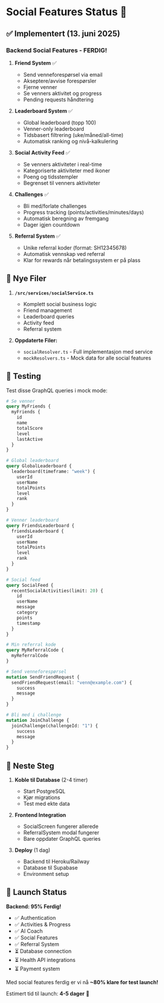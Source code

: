 # Social Features Status 🎉

## ✅ Implementert (13. juni 2025)

### Backend Social Features - FERDIG!

1. **Friend System** ✅
   - Send venneforespørsel via email
   - Akseptere/avvise forespørsler
   - Fjerne venner
   - Se venners aktivitet og progress
   - Pending requests håndtering

2. **Leaderboard System** ✅
   - Global leaderboard (topp 100)
   - Venner-only leaderboard
   - Tidsbasert filtrering (uke/måned/all-time)
   - Automatisk ranking og nivå-kalkulering

3. **Social Activity Feed** ✅
   - Se venners aktiviteter i real-time
   - Kategoriserte aktiviteter med ikoner
   - Poeng og tidsstempler
   - Begrenset til venners aktiviteter

4. **Challenges** ✅
   - Bli med/forlate challenges
   - Progress tracking (points/activities/minutes/days)
   - Automatisk beregning av fremgang
   - Dager igjen countdown

5. **Referral System** ✅
   - Unike referral koder (format: SH12345678)
   - Automatisk vennskap ved referral
   - Klar for rewards når betalingssystem er på plass

## 📁 Nye Filer

1. **`/src/services/socialService.ts`**
   - Komplett social business logic
   - Friend management
   - Leaderboard queries
   - Activity feed
   - Referral system

2. **Oppdaterte Filer:**
   - `socialResolver.ts` - Full implementasjon med service
   - `mockResolvers.ts` - Mock data for alle social features

## 🧪 Testing

Test disse GraphQL queries i mock mode:

```graphql
# Se venner
query MyFriends {
  myFriends {
    id
    name
    totalScore
    level
    lastActive
  }
}

# Global leaderboard
query GlobalLeaderboard {
  leaderboard(timeframe: "week") {
    userId
    userName
    totalPoints
    level
    rank
  }
}

# Venner leaderboard
query FriendsLeaderboard {
  friendsLeaderboard {
    userId
    userName
    totalPoints
    level
    rank
  }
}

# Social feed
query SocialFeed {
  recentSocialActivities(limit: 20) {
    id
    userName
    message
    category
    points
    timestamp
  }
}

# Min referral kode
query MyReferralCode {
  myReferralCode
}

# Send venneforespørsel
mutation SendFriendRequest {
  sendFriendRequest(email: "venn@example.com") {
    success
    message
  }
}

# Bli med i challenge
mutation JoinChallenge {
  joinChallenge(challengeId: "1") {
    success
    message
  }
}
```

## 🚀 Neste Steg

1. **Koble til Database** (2-4 timer)
   - Start PostgreSQL
   - Kjør migrations
   - Test med ekte data

2. **Frontend Integration**
   - SocialScreen fungerer allerede
   - ReferralSystem modal fungerer
   - Bare oppdater GraphQL queries

3. **Deploy** (1 dag)
   - Backend til Heroku/Railway
   - Database til Supabase
   - Environment setup

## 🎯 Launch Status

**Backend: 95% Ferdig!**
- ✅ Authentication
- ✅ Activities & Progress
- ✅ AI Coach
- ✅ Social Features
- ✅ Referral System
- ⏳ Database connection
- ⏳ Health API integrations
- ⏳ Payment system

Med social features ferdig er vi nå **~80% klare for test launch!**

Estimert tid til launch: **4-5 dager** 🚀